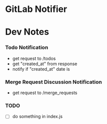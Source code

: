 # GitLab Notifier

# Dev Notes
### Todo Notification
- get request to /todos
- get "created_at" from response
- notify if "created_at" date is 

### Merge Request Discussion Notification
- get request to /merge_requests

### TODO
- [ ] do something in index.js